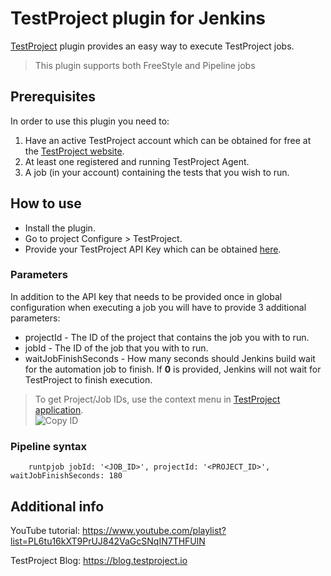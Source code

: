 # TestProject plugin for Jenkins

[TestProject](https://testproject.io) plugin provides an easy way to execute TestProject jobs.

> This plugin supports both FreeStyle and Pipeline jobs

## Prerequisites

In order to use this plugin you need to:
1. Have an active TestProject account which can be obtained for free at the [TestProject website](https://testproject.io).
2. At least one registered and running TestProject Agent.
3. A job (in your account) containing the tests that you wish to run.

## How to use

* Install the plugin.
* Go to project Configure > TestProject.
* Provide your TestProject API Key which can be obtained [here](https://app.testproject.io/#/developers/api).

### Parameters

In addition to the API key that needs to be provided once in global configuration when executing a job you will have to 
provide 3 additional parameters:
* projectId - The ID of the project that contains the job you with to run.
* jobId - The ID of the job that you with to run.
* waitJobFinishSeconds - How many seconds should Jenkins build wait for the automation job to finish. If **0** is provided, 
Jenkins will not wait for TestProject to finish execution.   

> To get Project/Job IDs, use the context menu in [TestProject application](https://app.testproject.io).  
> ![Copy ID](https://storage-static.testproject.io/jenkins/copy-id.png)

### Pipeline syntax

```
    runtpjob jobId: '<JOB_ID>', projectId: '<PROJECT_ID>', waitJobFinishSeconds: 180
```

## Additional info

YouTube tutorial: https://www.youtube.com/playlist?list=PL6tu16kXT9PrUJ842VaGcSNqIN7THFUlN  

TestProject Blog: https://blog.testproject.io
